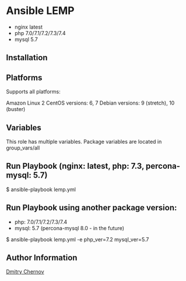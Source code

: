 Ansible LEMP
==================
- nginx latest
- php 7.0/7.1/7.2/7.3/7.4
- mysql 5.7

Installation
------------

Platforms
---------

Supports all platforms:

Amazon Linux 2
CentOS versions: 6, 7 
Debian versions: 9 (stretch), 10 (buster)

Variables
--------------
This role has multiple variables. Package  variables are located in group_vars/all


Run Playbook (nginx: latest, php: 7.3, percona-mysql: 5.7) 
----------------------------------------------------------

$ ansible-playbook lemp.yml

Run Playbook using another package version:
----------------------------------------------------------
 - php: 7.0/7.1/7.2/7.3/7.4
 - mysql: 5.7 (percona-mysql 8.0 - in the future)

$ ansible-playbook lemp.yml -e php_ver=7.2 mysql_ver=5.7



Author Information
------------------

[Dmitry Chernov](https://github.com/amiDMast)
